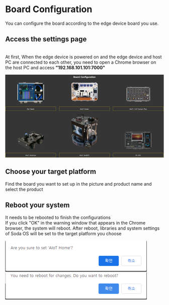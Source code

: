 <h1> Board Configuration </h1>
You can configure the board according to the edge device board you use.

## <h2> Access the settings page </h2>
<br>
At first, When the edge device is powered on and the edge device and host PC are connected to each other, you need to open a Chrome browser on the host PC and access <b>"192.168.101.101:7000"</b><br>

![image write](./picture/board_configuration.png)

## <h2> Choose your target platform </h2>
Find the board you want to set up in the picture and product name and select the product<br>

## <h2> Reboot your system </h2>
It needs to be rebooted to finish the configurations<br>
If you click "OK" in the warning window that appears in the Chrome browser, the system will reboot.
After reboot, libraries and system settings of Soda OS will be set to the target platform you choose<br>

![image write](./picture/board_configuration_reboot.png)
